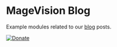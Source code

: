 # MageVision Blog
Example modules related to our [blog](https://www.magevision.com/blog/) posts.

[![Donate](https://img.shields.io/badge/Donate-Paypal-blue.svg)]([https://www.paypal.com/cgi-bin/webscr?cmd=_s-xclick&hosted_button_id=59LH5AHNQ8XZW](https://www.paypal.com/donate/?hosted_button_id=FGX4ZN5Z6LGJ6))
